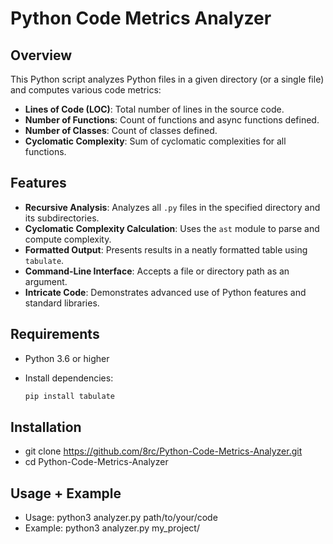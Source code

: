 # Python Code Metrics Analyzer

## Overview

This Python script analyzes Python files in a given directory (or a single file) and computes various code metrics:

- **Lines of Code (LOC)**: Total number of lines in the source code.
- **Number of Functions**: Count of functions and async functions defined.
- **Number of Classes**: Count of classes defined.
- **Cyclomatic Complexity**: Sum of cyclomatic complexities for all functions.

## Features

- **Recursive Analysis**: Analyzes all `.py` files in the specified directory and its subdirectories.
- **Cyclomatic Complexity Calculation**: Uses the `ast` module to parse and compute complexity.
- **Formatted Output**: Presents results in a neatly formatted table using `tabulate`.
- **Command-Line Interface**: Accepts a file or directory path as an argument.
- **Intricate Code**: Demonstrates advanced use of Python features and standard libraries.

## Requirements

- Python 3.6 or higher
- Install dependencies:

  ```bash
  pip install tabulate
  ```

## Installation

 - git clone https://github.com/8rc/Python-Code-Metrics-Analyzer.git
 - cd Python-Code-Metrics-Analyzer

## Usage + Example

 - Usage: python3 analyzer.py path/to/your/code
 - Example: python3 analyzer.py my_project/